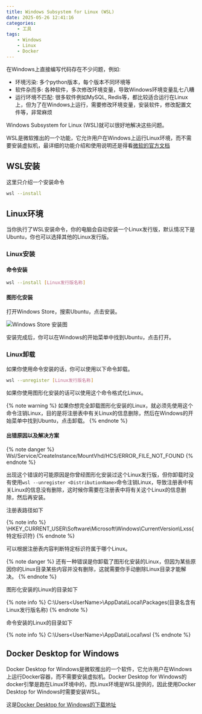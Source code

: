 ```yaml
---
title: Windows Subsystem for Linux (WSL)
date: 2025-05-26 12:41:16
categories: 
    - 工具
tags:
    - Windows
    - Linux
    - Docker
---
```

在Windows上直接编写代码存在不少问题，例如:

- 环境污染: 多个python版本，每个版本不同环境等
- 软件杂而多: 各种软件，多次修改环境变量，导致Windows环境变量乱七八糟
- 运行环境不匹配: 很多软件例如MySQL, Redis等，都比较适合运行在Linux上，但为了在Windows上运行，需要修改环境变量，安装软件，修改配置文件等，非常麻烦

Windows Subsystem for Linux (WSL)就可以很好地解决这些问题。

WSL是微软推出的一个功能，它允许用户在Windows上运行Linux环境，而不需要安装虚拟机，最详细的功能介绍和使用说明还是得看[微软的官方文档](https://learn.microsoft.com/zh-cn/windows/wsl/)

<!-- more -->

## WSL安装

这里只介绍一个安装命令

```bash
wsl --install
```

## Linux环境

当你执行了WSL安装命令，你的电脑会自动安装一个Linux发行版，默认情况下是Ubuntu，你也可以选择其他的Linux发行版。

### Linux安装

#### 命令安装

```bash
wsl --install [Linux发行版名称]
```

#### 图形化安装

打开Windows Store，搜索Ubuntu，点击安装。

![Windows Store 安装图](1.png)

安装完成后，你可以在Windows的开始菜单中找到Ubuntu，点击打开。

### Linux卸载

如果你使用命令安装的话，你可以使用以下命令卸载。

```bash
wsl --unregister [Linux发行版名称]
```

如果你使用图形化安装的话可以使用这个命令格式化Linux。

{% note warning %}
如果你想完全卸载图形化安装的Linux，就必须先使用这个命令注销Linux，目的是将注册表中有关Linux的信息删除，然后在Windows的开始菜单中找到Ubuntu，点击卸载。
{% endnote %}

#### 出错原因以及解决方案

{% note danger %}
Wsl/Service/CreateInstance/MountVhd/HCS/ERROR_FILE_NOT_FOUND
{% endnote %}

出现这个错误的可能原因是你曾经图形化安装过这个Linux发行版，但你卸载时没有使用`wsl --unregister <DistributionName>`命令注销Linux，导致注册表中有关Linux的信息没有删除，这时候你需要在注册表中将有关这个Linux的信息删除，然后再安装。

注册表路径如下

{% note info %}
\HKEY_CURRENT_USER\Software\Microsoft\Windows\CurrentVersion\Lxss\{特定标识符}
{% endnote %}

可以根据注册表内容判断特定标识符属于哪个Linux。

{% note danger %}
还有一种错误是你卸载了图形化安装的Linux，但因为某些原因你的Linux目录某些内容并没有删除，这就需要你手动删除Linux目录才能解决。
{% endnote %}

图形化安装的Linux的目录如下

{% note info %}
C:\Users\<UserName>\AppData\Local\Packages\(目录名含有Linux发行版名称)
{% endnote %}

命令安装的Linux的目录如下

{% note info %}
C:\Users\<UserName>\AppData\Local\wsl
{% endnote %}

## Docker Desktop for Windows

Docker Desktop for Windows是微软推出的一个软件，它允许用户在Windows上运行Docker容器，而不需要安装虚拟机。Docker Desktop for Windows的docker引擎是跑在Linux环境中的，而Linux环境是WSL提供的，因此使用Docker Desktop for Windows时需要安装WSL。

这是[Docker Desktop for Windows的下载地址](https://www.docker.com/products/docker-desktop/)
